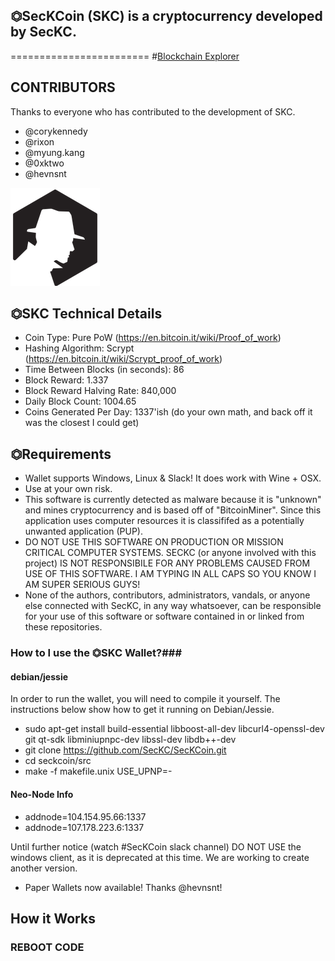 ## ⏣SecKCoin (SKC) is a cryptocurrency developed by SecKC.

========================
#[Blockchain Explorer](https://seckco.in/) 

## CONTRIBUTORS ##
Thanks to everyone who has contributed to the development of SKC.
 * @corykennedy
 * @rixon 
 * @myung.kang
 * @0xktwo
 * @hevnsnt

![SecKC](https://raw.githubusercontent.com/SecKC/seckc.github.io/master/images/logo/SecKC_Hex_OnlyB_small.png "SecKC")
## ⏣SKC Technical Details ##
* Coin Type: Pure PoW (https://en.bitcoin.it/wiki/Proof_of_work)
* Hashing Algorithm: Scrypt (https://en.bitcoin.it/wiki/Scrypt_proof_of_work)
* Time Between Blocks (in seconds): 86
* Block Reward: 1.337
* Block Reward Halving Rate: 840,000
* Daily Block Count: 1004.65
* Coins Generated Per Day: 1337'ish (do your own math, and back off it was the closest I could get)

## ⏣Requirements ##
* Wallet supports Windows, Linux & Slack! It does work with Wine + OSX.  
* Use at your own risk.
* This software is currently detected as malware because it is "unknown" and mines cryptocurrency and is based off of "BitcoinMiner".  Since this application uses computer resources it is classififed as a potentially unwanted application (PUP).
* DO NOT USE THIS SOFTWARE ON PRODUCTION OR MISSION CRITICAL COMPUTER SYSTEMS.  SECKC (or anyone involved with this project) IS NOT RESPONSIBILE FOR ANY PROBLEMS CAUSED FROM USE OF THIS SOFTWARE.  I AM TYPING IN ALL CAPS SO YOU KNOW I AM SUPER SERIOUS GUYS!
* None of the authors, contributors, administrators, vandals, or anyone else connected with SecKC, in any way whatsoever, can be responsible for your use of this software or software contained in or linked from these repositories.

### How to I use the ⏣SKC Wallet?###
#### debian/jessie ####
In order to run the wallet, you will need to compile it yourself.  The instructions below show how to get it running on Debian/Jessie.
* sudo apt-get install build-essential libboost-all-dev libcurl4-openssl-dev git qt-sdk libminiupnpc-dev libssl-dev libdb++-dev
* git clone https://github.com/SecKC/SecKCoin.git
* cd seckcoin/src
* make -f makefile.unix USE_UPNP=-

#### Neo-Node Info ####
* addnode=104.154.95.66:1337
* addnode=107.178.223.6:1337


Until further notice (watch #SecKCoin slack channel) DO NOT USE the windows client, as it is deprecated at this time.  We are working to create another version. 
* Paper Wallets now available!  Thanks @hevnsnt!


## How it Works

### REBOOT CODE ###

